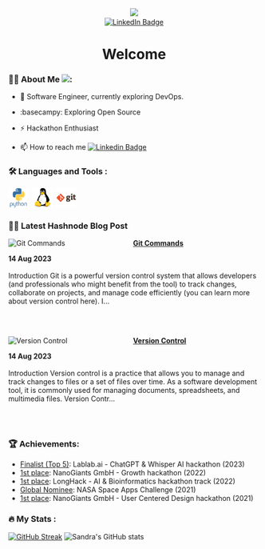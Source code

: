  <div id="header" align="center">
  <img src="https://media.giphy.com/media/L1R1tvI9svkIWwpVYr/giphy.gif" width="250"/>
</div>
<div id="badges" align="center">
<a href="https://linkedin.com/in/sandraashipala">
  <img src="https://img.shields.io/badge/LinkedIn-blue?style=for-the-badge&logo=linkedin&logoColor=white" alt="LinkedIn Badge"/>
 </a>
</div>
<h1 align="center">
 Welcome
</h1>

### :woman_technologist: About Me <img src="https://media.giphy.com/media/WUlplcMpOCEmTGBtBW/giphy.gif" width="30">:

- :telescope: Software Engineer, currently exploring DevOps.
- :basecampy: Exploring Open Source

- :zap: Hackathon Enthusiast

- :mailbox: How to reach me [![Linkedin Badge](https://img.shields.io/badge/-LINKEDIN-blue?style=flat&logo=Linkedin&logoColor=white)](https://linkedin.com/in/sandraashipala)

### :hammer_and_wrench: Languages and Tools :
<div>
  <img src="https://github.com/devicons/devicon/blob/master/icons/python/python-original-wordmark.svg" title="Python" alt="Python" width="40" height="40"/>&nbsp;
  <img src="https://github.com/devicons/devicon/blob/master/icons/linux/linux-original.svg" title="Linux" alt="Linux" width="40" height="40"/>&nbsp;
  <img src="https://github.com/devicons/devicon/blob/master/icons/git/git-original-wordmark.svg" title="Git" alt="Git" width="40" height="40"/>
</div>

### ✍🏽 Latest Hashnode Blog Post
<!-- HASHNODE_BLOG:START -->
<p align="left">
<a href="https://sandraashipala.hashnode.dev/git-commands" title="Git Commands"><img src="https://cdn.hashnode.com/res/hashnode/image/upload/v1691260554244/0237873b-bdff-4c25-a030-a2381dbd8aa0.png" alt="Git Commands" width="250px" align="left" /></a>
<a href="https://sandraashipala.hashnode.dev/git-commands" title="Git Commands"><strong>Git Commands</strong></a>
<div><strong>14 Aug 2023</strong></div>
<br/> Introduction
Git is a powerful version control system that allows developers (and professionals who might benefit from the tool) to track changes, collaborate on projects, and manage code efficiently (you can learn more about version control here). I... </p> <br/> <br/>
<p align="left">
<a href="https://sandraashipala.hashnode.dev/version-control" title="Version Control"><img src="https://cdn.hashnode.com/res/hashnode/image/upload/v1691260259623/d5b23bce-59c5-4509-a642-1e07cd82c619.png" alt="Version Control" width="250px" align="left" /></a>
<a href="https://sandraashipala.hashnode.dev/version-control" title="Version Control"><strong>Version Control</strong></a>
<div><strong>14 Aug 2023</strong></div>
<br/> Introduction
Version control is a practice that allows you to manage and track changes to files or a set of files over time. As a software development tool, it is commonly used for managing documents, spreadsheets, and multimedia files.
Version Contr... </p> <br/> <br/>
<!-- HASHNODE_BLOG:END -->

### 🏆 Achievements:
- [Finalist (Top 5)](https://lablab.ai/event/chatgpt-api-and-whisper-api-global-hackathon): Lablab.ai - ChatGPT & Whisper AI hackathon (2023)
- [1st place](https://github.com/sandramsc/Hackathons_2021-to-2023/tree/main/HyperStream): NanoGiants GmbH - Growth hackathon (2022)
- [1st place](https://github.com/sandramsc/Hackathons_2021-to-2023/tree/main/biocoins): LongHack - AI & Bioinformatics hackathon track (2022)
- [Global Nominee](https://github.com/sandramsc/sandramsc.github.io): NASA Space Apps Challenge (2021)
- [1st place](https://github.com/sandramsc/Hackathons_2021-to-2023/tree/main/TVA): NanoGiants GmbH - User Centered Design hackathon (2021)

### :fire: My Stats :

[![GitHub Streak](http://github-readme-streak-stats.herokuapp.com?user=sandramsc&theme=dark&background=990026)](https://git.io/streak-stats)
![Sandra's GitHub stats](https://github-readme-stats.vercel.app/api?username=sandramsc&theme=maroongold&show_icons=true)
